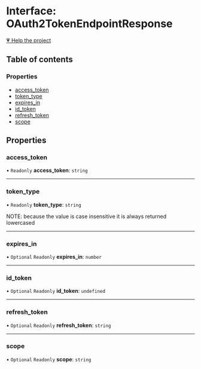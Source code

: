 # Interface: OAuth2TokenEndpointResponse

[💗 Help the project](https://github.com/sponsors/panva)

## Table of contents

### Properties

- [access\_token](OAuth2TokenEndpointResponse.md#access_token)
- [token\_type](OAuth2TokenEndpointResponse.md#token_type)
- [expires\_in](OAuth2TokenEndpointResponse.md#expires_in)
- [id\_token](OAuth2TokenEndpointResponse.md#id_token)
- [refresh\_token](OAuth2TokenEndpointResponse.md#refresh_token)
- [scope](OAuth2TokenEndpointResponse.md#scope)

## Properties

### access\_token

• `Readonly` **access\_token**: `string`

___

### token\_type

• `Readonly` **token\_type**: `string`

NOTE: because the value is case insensitive it is always returned
lowercased

___

### expires\_in

• `Optional` `Readonly` **expires\_in**: `number`

___

### id\_token

• `Optional` `Readonly` **id\_token**: `undefined`

___

### refresh\_token

• `Optional` `Readonly` **refresh\_token**: `string`

___

### scope

• `Optional` `Readonly` **scope**: `string`
